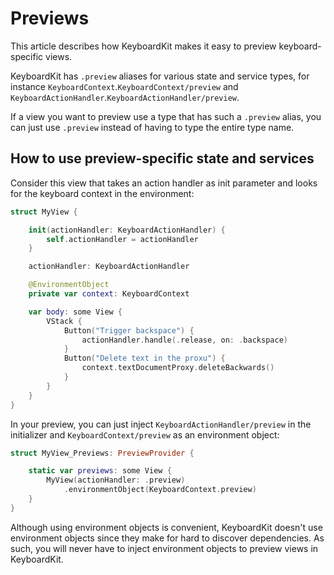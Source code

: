 # Previews

This article describes how KeyboardKit makes it easy to preview keyboard-specific views.

KeyboardKit has `.preview` aliases for various state and service types, for instance ``KeyboardContext``.``KeyboardContext/preview`` and ``KeyboardActionHandler``.``KeyboardActionHandler/preview``.

If a view you want to preview use a type that has such a `.preview` alias, you can just use `.preview` instead of having to type the entire type name.


## How to use preview-specific state and services

Consider this view that takes an action handler as init parameter and looks for the keyboard context in the environment:

```swift
struct MyView {

    init(actionHandler: KeyboardActionHandler) {
        self.actionHandler = actionHandler
    }

    actionHandler: KeyboardActionHandler

    @EnvironmentObject
    private var context: KeyboardContext

    var body: some View {
        VStack {
            Button("Trigger backspace") {
                actionHandler.handle(.release, on: .backspace)
            }
            Button("Delete text in the proxu") {
                context.textDocumentProxy.deleteBackwards()
            }
        }
    }
}
```

In your preview, you can just inject ``KeyboardActionHandler/preview`` in the initializer and ``KeyboardContext/preview`` as an environment object:

```swift
struct MyView_Previews: PreviewProvider {

    static var previews: some View {
        MyView(actionHandler: .preview)
            .environmentObject(KeyboardContext.preview)
    }
}
```

Although using environment objects is convenient, KeyboardKit doesn't use environment objects since they make for hard to discover dependencies. As such, you will never have to inject environment objects to preview views in KeyboardKit.
